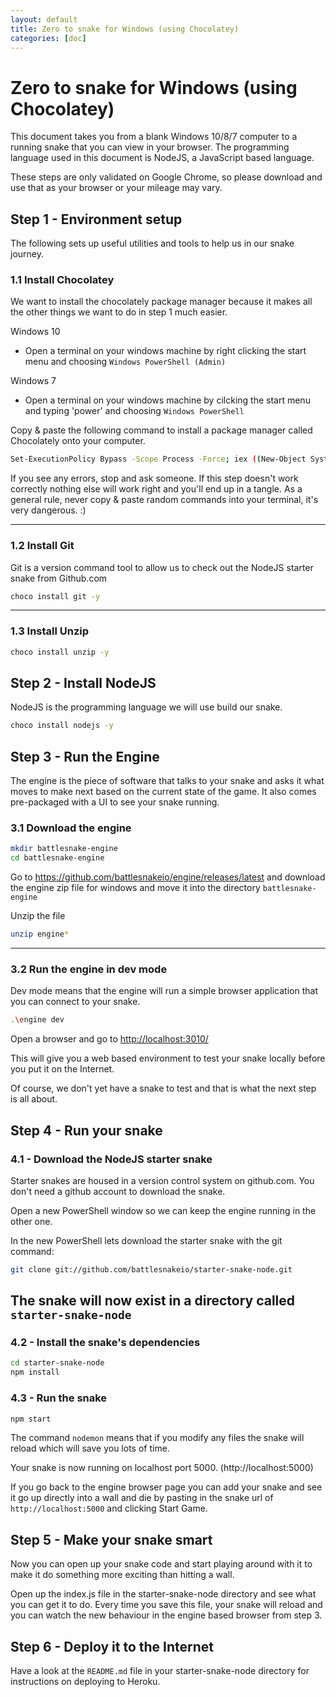 ```yaml
---
layout: default
title: Zero to snake for Windows (using Chocolatey)
categories: [doc]
---
```


# Zero to snake for Windows (using Chocolatey)

This document takes you from a blank Windows 10/8/7 computer to a running snake that you can view in your browser.
The programming language used in this document is NodeJS, a JavaScript based language.

These steps are only validated on Google Chrome, so please download and use that as your browser or your mileage may vary.

## Step 1 - Environment setup

The following sets up useful utilities and tools to help us in our snake journey.

### 1.1 Install Chocolatey

We want to install the chocolately package manager because it makes all the other things we want to do in step 1 much
easier.

Windows 10

- Open a terminal on your windows machine by right clicking the start menu and choosing `Windows PowerShell (Admin)`

Windows 7

- Open a terminal on your windows machine by cilcking the start menu and typing 'power' and choosing `Windows PowerShell`

Copy & paste the following command to install a package manager called Chocolately onto your computer.

```bash
Set-ExecutionPolicy Bypass -Scope Process -Force; iex ((New-Object System.Net.WebClient).DownloadString('https://chocolatey.org/install.ps1'))
```

If you see any errors, stop and ask someone. If this step doesn't work correctly nothing else will work right and you'll
end up in a tangle. As a general rule, never copy & paste random commands into your terminal, it's very dangerous. :)

---

### 1.2 Install Git

Git is a version command tool to allow us to check out the NodeJS starter snake from Github.com

```bash
choco install git -y
```

---

### 1.3 Install Unzip

```bash
choco install unzip -y
```

## Step 2 - Install NodeJS

NodeJS is the programming language we will use build our snake.

```bash
choco install nodejs -y
```

## Step 3 - Run the Engine

The engine is the piece of software that talks to your snake and asks it what moves to make next based on the current
state of the game. It also comes pre-packaged with a UI to see your snake running.

### 3.1 Download the engine

```bash
mkdir battlesnake-engine
cd battlesnake-engine
```

Go to https://github.com/battlesnakeio/engine/releases/latest and download the engine zip file for windows and move it
into the directory `battlesnake-engine`

Unzip the file

```bash
unzip engine*
```

---

### 3.2 Run the engine in dev mode

Dev mode means that the engine will run a simple browser application that you can connect to your snake.

```bash
.\engine dev
```

Open a browser and go to <a href="http://localhost:3010/">http://localhost:3010/</a>

This will give you a web based environment to test your snake locally before you put it on the Internet.

Of course, we don't yet have a snake to test and that is what the next step is all about.

## Step 4 - Run your snake

### 4.1 - Download the NodeJS starter snake

Starter snakes are housed in a version control system on github.com. You don't need a github account to download the
snake.

Open a new PowerShell window so we can keep the engine running in the other one.

In the new PowerShell lets download the starter snake with the git command:

```bash
git clone git://github.com/battlesnakeio/starter-snake-node.git
```

## The snake will now exist in a directory called `starter-snake-node`

### 4.2 - Install the snake's dependencies

```bash
cd starter-snake-node
npm install
```

### 4.3 - Run the snake

```bash
npm start
```

The command `nodemon` means that if you modify any files the snake will reload which will save you lots of time.

Your snake is now running on localhost port 5000. (http://localhost:5000)

If you go back to the engine browser page you can add your snake and see it go up directly into a wall and die by pasting
in the snake url of `http://localhost:5000` and clicking Start Game.

## Step 5 - Make your snake smart

Now you can open up your snake code and start playing around with it to make it do something more exciting than hitting a
wall.

Open up the index.js file in the starter-snake-node directory and see what you can get it to do. Every time you save
this file, your snake will reload and you can watch the new behaviour in the engine based browser from step 3.

## Step 6 - Deploy it to the Internet

Have a look at the `README.md` file in your starter-snake-node directory for instructions on deploying to Heroku.
